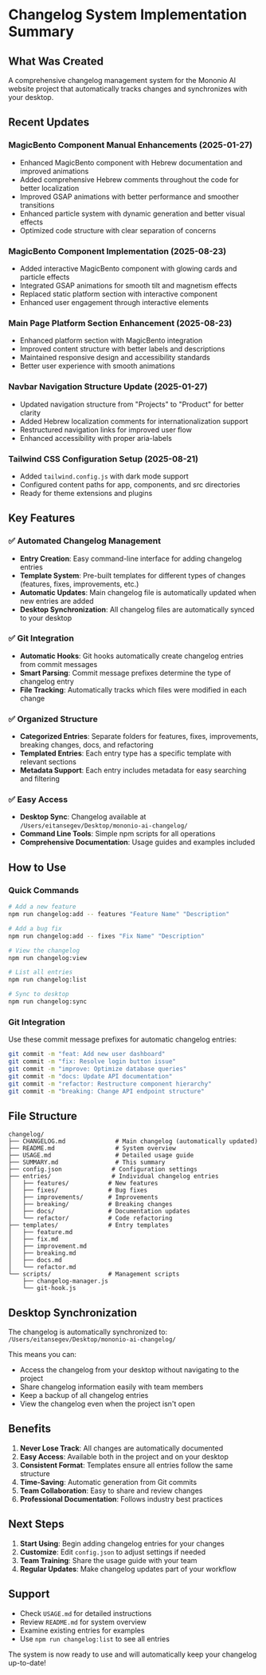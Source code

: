 # Changelog System Implementation Summary

## What Was Created

A comprehensive changelog management system for the Mononio AI website project that automatically tracks changes and synchronizes with your desktop.

## Recent Updates

### MagicBento Component Manual Enhancements (2025-01-27)
- Enhanced MagicBento component with Hebrew documentation and improved animations
- Added comprehensive Hebrew comments throughout the code for better localization
- Improved GSAP animations with better performance and smoother transitions
- Enhanced particle system with dynamic generation and better visual effects
- Optimized code structure with clear separation of concerns

### MagicBento Component Implementation (2025-08-23)
- Added interactive MagicBento component with glowing cards and particle effects
- Integrated GSAP animations for smooth tilt and magnetism effects
- Replaced static platform section with interactive component
- Enhanced user engagement through interactive elements

### Main Page Platform Section Enhancement (2025-08-23)
- Enhanced platform section with MagicBento integration
- Improved content structure with better labels and descriptions
- Maintained responsive design and accessibility standards
- Better user experience with smooth animations

### Navbar Navigation Structure Update (2025-01-27)
- Updated navigation structure from "Projects" to "Product" for better clarity
- Added Hebrew localization comments for internationalization support
- Restructured navigation links for improved user flow
- Enhanced accessibility with proper aria-labels

### Tailwind CSS Configuration Setup (2025-08-21)
- Added `tailwind.config.js` with dark mode support
- Configured content paths for app, components, and src directories
- Ready for theme extensions and plugins

## Key Features

### ✅ **Automated Changelog Management**
- **Entry Creation**: Easy command-line interface for adding changelog entries
- **Template System**: Pre-built templates for different types of changes (features, fixes, improvements, etc.)
- **Automatic Updates**: Main changelog file is automatically updated when new entries are added
- **Desktop Synchronization**: All changelog files are automatically synced to your desktop

### ✅ **Git Integration**
- **Automatic Hooks**: Git hooks automatically create changelog entries from commit messages
- **Smart Parsing**: Commit message prefixes determine the type of changelog entry
- **File Tracking**: Automatically tracks which files were modified in each change

### ✅ **Organized Structure**
- **Categorized Entries**: Separate folders for features, fixes, improvements, breaking changes, docs, and refactoring
- **Templated Entries**: Each entry type has a specific template with relevant sections
- **Metadata Support**: Each entry includes metadata for easy searching and filtering

### ✅ **Easy Access**
- **Desktop Sync**: Changelog available at `/Users/eitansegev/Desktop/mononio-ai-changelog/`
- **Command Line Tools**: Simple npm scripts for all operations
- **Comprehensive Documentation**: Usage guides and examples included

## How to Use

### Quick Commands

```bash
# Add a new feature
npm run changelog:add -- features "Feature Name" "Description"

# Add a bug fix
npm run changelog:add -- fixes "Fix Name" "Description"

# View the changelog
npm run changelog:view

# List all entries
npm run changelog:list

# Sync to desktop
npm run changelog:sync
```

### Git Integration

Use these commit message prefixes for automatic changelog entries:

```bash
git commit -m "feat: Add new user dashboard"
git commit -m "fix: Resolve login button issue"
git commit -m "improve: Optimize database queries"
git commit -m "docs: Update API documentation"
git commit -m "refactor: Restructure component hierarchy"
git commit -m "breaking: Change API endpoint structure"
```

## File Structure

```
changelog/
├── CHANGELOG.md              # Main changelog (automatically updated)
├── README.md                 # System overview
├── USAGE.md                  # Detailed usage guide
├── SUMMARY.md                # This summary
├── config.json              # Configuration settings
├── entries/                 # Individual changelog entries
│   ├── features/           # New features
│   ├── fixes/              # Bug fixes
│   ├── improvements/       # Improvements
│   ├── breaking/           # Breaking changes
│   ├── docs/               # Documentation updates
│   └── refactor/           # Code refactoring
├── templates/              # Entry templates
│   ├── feature.md
│   ├── fix.md
│   ├── improvement.md
│   ├── breaking.md
│   ├── docs.md
│   └── refactor.md
└── scripts/                # Management scripts
    ├── changelog-manager.js
    └── git-hook.js
```

## Desktop Synchronization

The changelog is automatically synchronized to: `/Users/eitansegev/Desktop/mononio-ai-changelog/`

This means you can:
- Access the changelog from your desktop without navigating to the project
- Share changelog information easily with team members
- Keep a backup of all changelog entries
- View the changelog even when the project isn't open

## Benefits

1. **Never Lose Track**: All changes are automatically documented
2. **Easy Access**: Available both in the project and on your desktop
3. **Consistent Format**: Templates ensure all entries follow the same structure
4. **Time-Saving**: Automatic generation from Git commits
5. **Team Collaboration**: Easy to share and review changes
6. **Professional Documentation**: Follows industry best practices

## Next Steps

1. **Start Using**: Begin adding changelog entries for your changes
2. **Customize**: Edit `config.json` to adjust settings if needed
3. **Team Training**: Share the usage guide with your team
4. **Regular Updates**: Make changelog updates part of your workflow

## Support

- Check `USAGE.md` for detailed instructions
- Review `README.md` for system overview
- Examine existing entries for examples
- Use `npm run changelog:list` to see all entries

The system is now ready to use and will automatically keep your changelog up-to-date! 